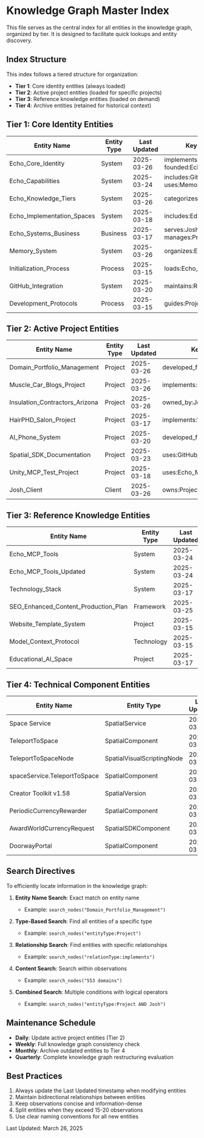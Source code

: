 # Knowledge Graph Master Index

This file serves as the central index for all entities in the knowledge graph, organized by tier. It is designed to facilitate quick lookups and entity discovery.

## Index Structure

This index follows a tiered structure for organization:
- **Tier 1**: Core identity entities (always loaded)
- **Tier 2**: Active project entities (loaded for specific projects)
- **Tier 3**: Reference knowledge entities (loaded on demand)
- **Tier 4**: Archive entities (retained for historical context)

## Tier 1: Core Identity Entities

| Entity Name | Entity Type | Last Updated | Key Relationships | File Location |
|-------------|-------------|--------------|-------------------|---------------|
| Echo_Core_Identity | System | 2025-03-26 | implements:Echo_Capabilities, founded:Echo_Systems_Business | tier1/core_identity.json |
| Echo_Capabilities | System | 2025-03-24 | includes:GitHub_Integration, uses:Memory_System | tier1/capabilities.json |
| Echo_Knowledge_Tiers | System | 2025-03-26 | categorizes:Projects | tier1/knowledge_tiers.json |
| Echo_Implementation_Spaces | System | 2025-03-18 | includes:Educational_AI_Space | tier1/implementation_spaces.json |
| Echo_Systems_Business | Business | 2025-03-17 | serves:Josh_Client, manages:Projects | tier1/business.json |
| Memory_System | System | 2025-03-26 | organizes:Echo_Knowledge_Tiers | tier1/memory_system.json |
| Initialization_Process | Process | 2025-03-15 | loads:Echo_Knowledge_Tiers | tier1/initialization.json |
| GitHub_Integration | System | 2025-03-20 | maintains:Repositories | tier1/github_integration.json |
| Development_Protocols | Process | 2025-03-15 | guides:Projects | tier1/development_protocols.json |

## Tier 2: Active Project Entities

| Entity Name | Entity Type | Last Updated | Key Relationships | File Location |
|-------------|-------------|--------------|-------------------|---------------|
| Domain_Portfolio_Management | Project | 2025-03-26 | developed_for:Josh_Client | tier2/domain_portfolio.json |
| Muscle_Car_Blogs_Project | Project | 2025-03-26 | implements:SEO_Content_Generator | tier2/muscle_car_blogs.json |
| Insulation_Contractors_Arizona | Project | 2025-03-26 | owned_by:Josh_Client | tier2/insulation_contractors.json |
| HairPHD_Salon_Project | Project | 2025-03-17 | implements:Website_Template_System | tier2/hairphd_salon.json |
| AI_Phone_System | Project | 2025-03-20 | developed_for:Josh_Client | tier2/ai_phone_system.json |
| Spatial_SDK_Documentation | Project | 2025-03-23 | uses:GitHub_Integration | tier2/spatial_sdk_docs.json |
| Unity_MCP_Test_Project | Project | 2025-03-18 | uses:Echo_MCP_Tools | tier2/unity_mcp_test.json |
| Josh_Client | Client | 2025-03-26 | owns:Projects | tier2/josh_client.json |

## Tier 3: Reference Knowledge Entities

| Entity Name | Entity Type | Last Updated | Key Relationships | File Location |
|-------------|-------------|--------------|-------------------|---------------|
| Echo_MCP_Tools | System | 2025-03-24 | updates:Echo_MCP_Tools_Updated | tier3/mcp_tools.json |
| Echo_MCP_Tools_Updated | System | 2025-03-24 | enhances:Echo_Capabilities | tier3/mcp_tools_updated.json |
| Technology_Stack | System | 2025-03-17 | used_by:Echo_Systems_Business | tier3/technology_stack.json |
| SEO_Enhanced_Content_Production_Plan | Framework | 2025-03-25 | guides:Muscle_Car_Blogs_Project | tier3/seo_plan.json |
| Website_Template_System | Project | 2025-03-15 | implements:Technology_Stack | tier3/website_template_system.json |
| Model_Context_Protocol | Technology | 2025-03-15 | enables:Echo_MCP_Tools | tier3/model_context_protocol.json |
| Educational_AI_Space | Project | 2025-03-17 | showcases:Technology_Stack | tier3/educational_ai_space.json |

## Tier 4: Technical Component Entities

| Entity Name | Entity Type | Last Updated | Key Relationships | File Location |
|-------------|-------------|--------------|-------------------|---------------|
| Space Service | SpatialService | 2025-03-23 | includes:TeleportToSpace | tier4/space_service.json |
| TeleportToSpace | SpatialComponent | 2025-03-23 | introduced_in:Creator_Toolkit_v1.58 | tier4/teleport_to_space.json |
| TeleportToSpaceNode | SpatialVisualScriptingNode | 2025-03-23 | implements:TeleportToSpace | tier4/teleport_to_space_node.json |
| spaceService.TeleportToSpace | SpatialComponent | 2025-03-23 | component_of:Space_Service | tier4/space_service_teleport.json |
| Creator Toolkit v1.58 | SpatialVersion | 2025-03-23 | introduced:TeleportToSpace | tier4/creator_toolkit_v1.58.json |
| PeriodicCurrencyRewarder | SpatialComponent | 2025-03-23 | uses:AwardWorldCurrencyRequest | tier4/periodic_currency_rewarder.json |
| AwardWorldCurrencyRequest | SpatialSDKComponent | 2025-03-23 | used_by:PeriodicCurrencyRewarder | tier4/award_world_currency_request.json |
| DoorwayPortal | SpatialComponent | 2025-03-23 | uses:TeleportToSpace | tier4/doorway_portal.json |

## Search Directives

To efficiently locate information in the knowledge graph:

1. **Entity Name Search**: Exact match on entity name
   - Example: `search_nodes("Domain_Portfolio_Management")`

2. **Type-Based Search**: Find all entities of a specific type
   - Example: `search_nodes("entityType:Project")`

3. **Relationship Search**: Find entities with specific relationships
   - Example: `search_nodes("relationType:implements")`

4. **Content Search**: Search within observations
   - Example: `search_nodes("553 domains")`

5. **Combined Search**: Multiple conditions with logical operators
   - Example: `search_nodes("entityType:Project AND Josh")`

## Maintenance Schedule

- **Daily**: Update active project entities (Tier 2)
- **Weekly**: Full knowledge graph consistency check
- **Monthly**: Archive outdated entities to Tier 4
- **Quarterly**: Complete knowledge graph restructuring evaluation

## Best Practices

1. Always update the Last Updated timestamp when modifying entities
2. Maintain bidirectional relationships between entities
3. Keep observations concise and information-dense
4. Split entities when they exceed 15-20 observations
5. Use clear naming conventions for all new entities

Last Updated: March 26, 2025
